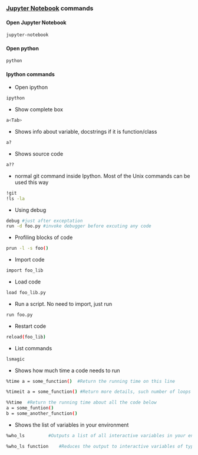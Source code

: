 ### [Jupyter Notebook](http://jupyter.org/) commands


#### Open Jupyter Notebook
````bash
jupyter-notebook
````

#### Open python
````bash
python
````

#### Ipython commands
- Open ipython
````bash
ipython
````

-  Show complete box
````bash
a<Tab>
````

- Shows info about variable, docstrings if it is function/class
````bash
a?
````

- Shows source code
````bash
a??
````

- normal git command inside Ipython. Most of the Unix commands can be used this way
````bash
!git
!ls -la
````

- Using debug
````bash
debug #just after exceptation
run -d foo.py #invoke debugger before excuting any code
````

- Profiling blocks of code
````bash
prun -l -s foo()
````

- Import code
````bash
import foo_lib
````

- Load code
````bash
load foo_lib.py
````

- Run a script. No need to import, just run
````bash
run foo.py
````

- Restart code
````bash
reload(foo_lib)
````

- List commands
````bash
lsmagic
````

- Shows how much time a code needs to run
````bash
%time a = some_function()  #Return the running time on this line

%timeit a = some_function() #Return more details, such number of loops

%%time	#Return the running time about all the code below
a = some_funtion()
b = some_another_function()
````

- Shows the list of variables in your environment
````bash
%who_ls 		#Outputs a list of all interactive variables in your environment

%who_ls function	#Reduces the output to interactive variables of type "function"
````
